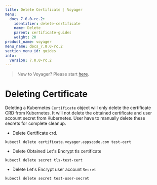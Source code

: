 ```yaml
---
title: Delete Certificate | Voyager
menu:
  docs_7.0.0-rc.2:
    identifier: delete-certificate
    name: Delete
    parent: certificate-guides
    weight: 20
product_name: voyager
menu_name: docs_7.0.0-rc.2
section_menu_id: guides
info:
  version: 7.0.0-rc.2
---
```


> New to Voyager? Please start [here](/docs/7.0.0-rc.2/concepts/overview).

# Deleting Certificate

Deleting a Kubernetes `Certificate` object will only delete the certificate CRD from Kubernetes.
It will not delete the obtained certificate and user account secret from Kubernetes. User have to manually delete these secrets for complete cleanup.

 - Delete Certificate crd.

```console
kubectl delete certificate.voyager.appscode.com test-cert
```

 - Delete Obtained Let's Encrypt tls certificate

```console
kubectl delete secret tls-test-cert
```

 - Delete Let's Encrypt user account `Secret`

```console
kubectl delete secret test-user-secret
```
